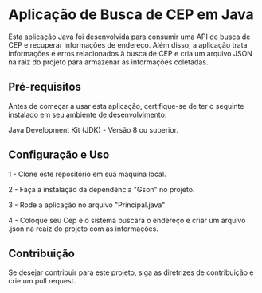 # Aplicação de Busca de CEP em Java

Esta aplicação Java foi desenvolvida para consumir uma API de busca de CEP e recuperar informações de endereço. Além disso, a aplicação trata informações e erros relacionados à busca de CEP e cria um arquivo JSON na raiz do projeto para armazenar as informações coletadas.

## Pré-requisitos

Antes de começar a usar esta aplicação, certifique-se de ter o seguinte instalado em seu ambiente de desenvolvimento:

Java Development Kit (JDK) - Versão 8 ou superior.

## Configuração e Uso

1 - Clone este repositório em sua máquina local.

2 - Faça a instalação da dependência "Gson" no projeto.

3 - Rode a aplicação no arquivo "Principal.java"

4 - Coloque seu Cep e o sistema buscará o endereço e criar um arquivo .json na reaiz do projeto com as informações.

## Contribuição

Se desejar contribuir para este projeto, siga as diretrizes de contribuição e crie um pull request.

